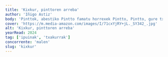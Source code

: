 ```yaml
---
title: 'Kixkur, pinttoren arreba'
author: 'Iñigo Astiz'
body: 'Pinttok, abestiko Pintto famatu horrexek Pintto, Pintto, gure txakurra da ta, Pintto, Pintto bere izena du bazuen arreba txiki bat Kixkur izenekoa. Hau da bere istorioa.'
cover: 'https://m.media-amazon.com/images/I/71cxYjRY+jL._SY342_.jpg'
alt: 'Kixkur, pinttoren arreba'
yearRead: 2024
tag: ['ipuinak', 'txakurrak']
concorrente: 'malen'
slug: 'kixkur'
---
```

